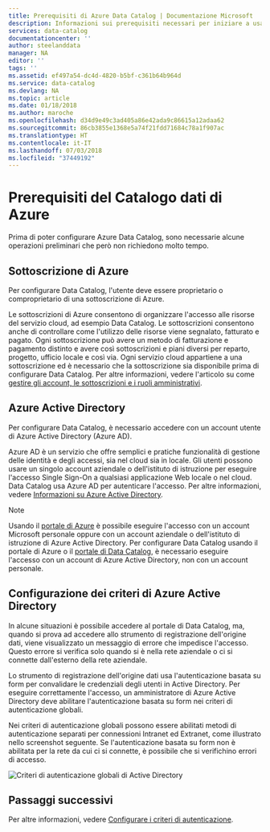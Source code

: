 ```yaml
---
title: Prerequisiti di Azure Data Catalog | Documentazione Microsoft
description: Informazioni sui prerequisiti necessari per iniziare a usare Azure Data Catalog.
services: data-catalog
documentationcenter: ''
author: steelanddata
manager: NA
editor: ''
tags: ''
ms.assetid: ef497a54-dc4d-4820-b5bf-c361b64b964d
ms.service: data-catalog
ms.devlang: NA
ms.topic: article
ms.date: 01/18/2018
ms.author: maroche
ms.openlocfilehash: d34d9e49c3ad405a86e42ada9c86615a12adaa62
ms.sourcegitcommit: 86cb3855e1368e5a74f21fdd71684c78a1f907ac
ms.translationtype: HT
ms.contentlocale: it-IT
ms.lasthandoff: 07/03/2018
ms.locfileid: "37449192"
---
```

# <a name="azure-data-catalog-prerequisites"></a>Prerequisiti del Catalogo dati di Azure

Prima di poter configurare Azure Data Catalog, sono necessarie alcune operazioni preliminari che però non richiedono molto tempo.

## <a name="azure-subscription"></a>Sottoscrizione di Azure
Per configurare Data Catalog, l'utente deve essere proprietario o comproprietario di una sottoscrizione di Azure.

Le sottoscrizioni di Azure consentono di organizzare l'accesso alle risorse del servizio cloud, ad esempio Data Catalog. Le sottoscrizioni consentono anche di controllare come l'utilizzo delle risorse viene segnalato, fatturato e pagato. Ogni sottoscrizione può avere un metodo di fatturazione e pagamento distinto e avere così sottoscrizioni e piani diversi per reparto, progetto, ufficio locale e così via. Ogni servizio cloud appartiene a una sottoscrizione ed è necessario che la sottoscrizione sia disponibile prima di configurare Data Catalog. Per altre informazioni, vedere l'articolo su come [gestire gli account, le sottoscrizioni e i ruoli amministrativi](../active-directory/users-groups-roles/directory-assign-admin-roles.md).

## <a name="azure-active-directory"></a>Azure Active Directory
Per configurare Data Catalog, è necessario accedere con un account utente di Azure Active Directory (Azure AD).

Azure AD è un servizio che offre semplici e pratiche funzionalità di gestione delle identità e degli accessi, sia nel cloud sia in locale. Gli utenti possono usare un singolo account aziendale o dell'istituto di istruzione per eseguire l'accesso Single Sign-On a qualsiasi applicazione Web locale o nel cloud. Data Catalog usa Azure AD per autenticare l'accesso. Per altre informazioni, vedere [Informazioni su Azure Active Directory](../active-directory/fundamentals/active-directory-whatis.md).

> [!NOTE]
> Usando il [portale di Azure](http://portal.azure.com/) è possibile eseguire l'accesso con un account Microsoft personale oppure con un account aziendale o dell'istituto di istruzione di Azure Active Directory. Per configurare Data Catalog usando il portale di Azure o il [portale di Data Catalog](http://www.azuredatacatalog.com), è necessario eseguire l'accesso con un account di Azure Active Directory, non con un account personale.
>
>

## <a name="active-directory-policy-configuration"></a>Configurazione dei criteri di Azure Active Directory
In alcune situazioni è possibile accedere al portale di Data Catalog, ma, quando si prova ad accedere allo strumento di registrazione dell'origine dati, viene visualizzato un messaggio di errore che impedisce l'accesso. Questo errore si verifica solo quando si è nella rete aziendale o ci si connette dall'esterno della rete aziendale.

Lo strumento di registrazione dell'origine dati usa l'autenticazione basata su form per convalidare le credenziali degli utenti in Active Directory. Per eseguire correttamente l'accesso, un amministratore di Azure Active Directory deve abilitare l'autenticazione basata su form nei criteri di autenticazione globali.

Nei criteri di autenticazione globali possono essere abilitati metodi di autenticazione separati per connessioni Intranet ed Extranet, come illustrato nello screenshot seguente. Se l'autenticazione basata su form non è abilitata per la rete da cui ci si connette, è possibile che si verifichino errori di accesso.

 ![Criteri di autenticazione globali di Active Directory](./media/data-catalog-prerequisites/global-auth-policy.png)

## <a name="next-steps"></a>Passaggi successivi
Per altre informazioni, vedere [Configurare i criteri di autenticazione](https://technet.microsoft.com/library/dn486781.aspx).
